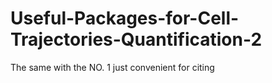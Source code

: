 # Useful-Packages-for-Cell-Trajectories-Quantification-2
The same with the NO. 1 just convenient for citing
